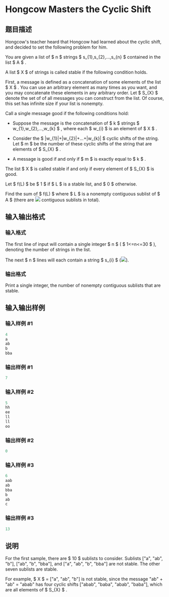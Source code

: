 # Hongcow Masters the Cyclic Shift

## 题目描述

Hongcow's teacher heard that Hongcow had learned about the cyclic shift, and decided to set the following problem for him.

You are given a list of $ n $ strings $ s_{1},s_{2},...,s_{n} $ contained in the list $ A $ .

A list $ X $ of strings is called stable if the following condition holds.

First, a message is defined as a concatenation of some elements of the list $ X $ . You can use an arbitrary element as many times as you want, and you may concatenate these elements in any arbitrary order. Let $ S_{X} $ denote the set of of all messages you can construct from the list. Of course, this set has infinite size if your list is nonempty.

Call a single message good if the following conditions hold:

- Suppose the message is the concatenation of $ k $ strings $ w_{1},w_{2},...,w_{k} $ , where each $ w_{i} $ is an element of $ X $ .

- Consider the $ |w_{1}|+|w_{2}|+...+|w_{k}| $ cyclic shifts of the string. Let $ m $ be the number of these cyclic shifts of the string that are elements of $ S_{X} $ .

- A message is good if and only if $ m $ is exactly equal to $ k $ .

The list $ X $ is called stable if and only if every element of $ S_{X} $ is good.

Let $ f(L) $ be $ 1 $ if $ L $ is a stable list, and $ 0 $ otherwise.

Find the sum of $ f(L) $ where $ L $ is a nonempty contiguous sublist of $ A $ (there are ![](https://cdn.luogu.com.cn/upload/vjudge_pic/CF744E/e3b4fb96ad236b842d8223d40fcab7d30a68cb22.png) contiguous sublists in total).

## 输入输出格式

### 输入格式

The first line of input will contain a single integer $ n $ ( $ 1<=n<=30 $ ), denoting the number of strings in the list.

The next $ n $ lines will each contain a string $ s_{i} $ (![](https://cdn.luogu.com.cn/upload/vjudge_pic/CF744E/aa511b29228806a7ab9d89d220f5a75566cfa547.png)).

### 输出格式

Print a single integer, the number of nonempty contiguous sublists that are stable.

## 输入输出样例

### 输入样例 #1

```cpp
4
a
ab
b
bba

```
### 输出样例 #1

```cpp
7

```
### 输入样例 #2

```cpp
5
hh
ee
ll
ll
oo

```
### 输出样例 #2

```cpp
0

```
### 输入样例 #3

```cpp
6
aab
ab
bba
b
ab
c

```
### 输出样例 #3

```cpp
13

```
## 说明

For the first sample, there are $ 10 $ sublists to consider. Sublists \["a", "ab", "b"\], \["ab", "b", "bba"\], and \["a", "ab", "b", "bba"\] are not stable. The other seven sublists are stable.

For example, $ X $ = \["a", "ab", "b"\] is not stable, since the message "ab" + "ab" = "abab" has four cyclic shifts \["abab", "baba", "abab", "baba"\], which are all elements of $ S_{X} $ .

